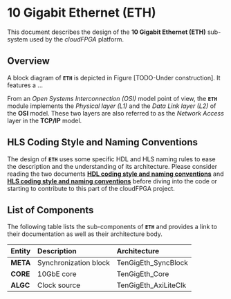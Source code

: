 # 10 Gigabit Ethernet (ETH)

This document describes the design of the **10 Gigabit Ethernet (ETH)** sub-system used by the _cloudFPGA_ platform.

## Overview
A block diagram of **`ETH`** is depicted in Figure [TODO-Under construction]. It features a ...

From an _Open Systems Interconnection (OSI)_ model point of view, the **`ETH`** module implements the _Physical layer 
 (L1)_ and the _Data Link layer (L2)_ of the **OSI** model. These two layers are also referred to as the _Network 
 Access_ layer in the **TCP/IP** model.     

## HLS Coding Style and Naming Conventions
The design of **`ETH`** uses some specific HDL and HLS naming rules to ease the description and the understanding of
 its architecture. Please consider reading the two documents [**HDL coding style and naming conventions**](https://github.com/cloudFPGA/cFDK/blob/main/DOC/ETH/../hdl-naming-conventions.md)
 and [**HLS coding style and naming conventions**](https://github.com/cloudFPGA/cFDK/blob/main/DOC/ETH/./hls-naming-conventions.md) before diving into the code or starting
 to contribute to this part of the cloudFPGA project.

## List of Components
The following table lists the sub-components of **`ETH`** and provides a link to their documentation as well as their
architecture body. 

| Entity          | Description                      | Architecture
|:--------------- |:---------------------------------|:--------------
| **META**        | Synchronization block            | TenGigEth_SyncBlock 
| **CORE**        | 10GbE core                       | TenGigEth_Core
| **ALGC**        | Clock source                     | TenGigEth_AxiLiteClk 


 

 
